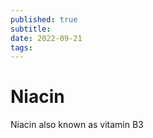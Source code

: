 ```yaml
---
published: true
subtitle:
date: 2022-09-21
tags: 
---
```


# Niacin

Niacin also known as vitamin B3